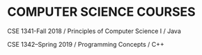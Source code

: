 # COMPUTER SCIENCE COURSES

CSE 1341-Fall 2018 / Principles of Computer Science I / Java

CSE 1342–Spring 2019 / Programming Concepts / C++
